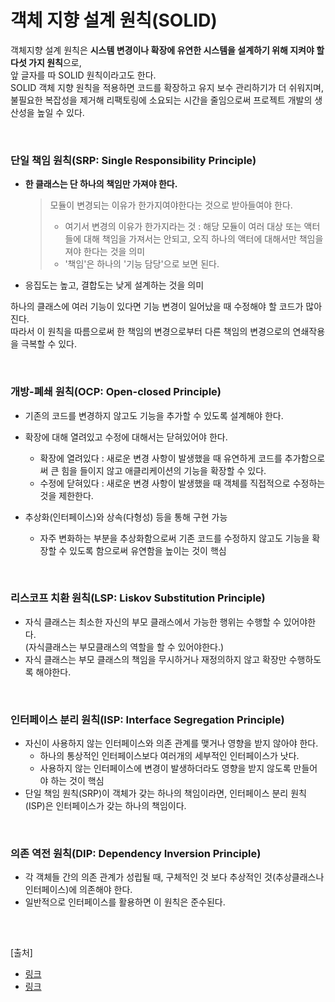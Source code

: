 # 객체 지향 설계 원칙(SOLID)

객체지향 설계 원칙은 **시스템 변경이나 확장에 유연한 시스템을 설계하기 위해 지켜야 할 다섯 가지 원칙**으로,   
앞 글자를 따 SOLID 원칙이라고도 한다.   
SOLID 객체 지향 원칙을 적용하면 코드를 확장하고 유지 보수 관리하기가 더 쉬워지며, 불필요한 복잡성을 제거해 리팩토링에 소요되는 시간을 줄임으로써 프로젝트 개발의 생산성을 높일 수 있다.

<br>

### 단일 책임 원칙(SRP: Single Responsibility Principle)
- **한 클래스는 단 하나의 책임만 가져야 한다.**
  <br>
  
	> 모듈이 변경되는 이유가 한가지여야한다는 것으로 받아들여야 한다.<br>
  >   - 여기서 변경의 이유가 한가지라는 것 : 해당 모듈이 여러 대상 또는 액터들에 대해 책임을 가져서는 안되고, 오직 하나의 액터에 대해서만 책임을 져야 한다는 것을 의미
  >   - '책임'은 하나의 '기능 담당'으로 보면 된다.
 
- 응집도는 높고, 결합도는 낮게 설계하는 것을 의미

하나의 클래스에 여러 기능이 있다면 기능 변경이 일어났을 때 수정해야 할 코드가 많아진다.<br>
따라서 이 원칙을 따름으로써 한 책임의 변경으로부터 다른 책임의 변경으로의 연쇄작용을 극복할 수 있다. 


<br>

### 개방-폐쇄 원칙(OCP: Open-closed Principle)
- 기존의 코드를 변경하지 않고도 기능을 추가할 수 있도록 설계해야 한다.
- 확장에 대해 열려있고 수정에 대해서는 닫혀있어야 한다.
  
    - 확장에 열려있다 : 새로운 변경 사항이 발생했을 때 유연하게 코드를 추가함으로써 큰 힘을 들이지 않고 애클리케이션의 기능을 확장할 수 있다.
    - 수정에 닫혀있다 : 새로운 변경 사항이 발생했을 때 객체를 직접적으로 수정하는 것을 제한한다.

- 추상화(인터페이스)와 상속(다형성) 등을 통해 구현 가능
  - 자주 변화하는 부분을 추상화함으로써 기존 코드를 수정하지 않고도 기능을 확장할 수 있도록 함으로써 유연함을 높이는 것이 핵심

<br>

### 리스코프 치환 원칙(LSP: Liskov Substitution Principle)
- 자식 클래스는 최소한 자신의 부모 클래스에서 가능한 행위는 수행할 수 있어야한다.<br>
  (자식클래스는 부모클래스의 역할을 할 수 있어야한다.)
- 자식 클래스는 부모 클래스의 책임을 무시하거나 재정의하지 않고 확장만 수행하도록 해야한다.

<br>

### 인터페이스 분리 원칙(ISP: Interface Segregation Principle)
- 자신이 사용하지 않는 인터페이스와 의존 관계를 맺거나 영향을 받지 않아야 한다.
  - 하나의 통상적인 인터페이스보다 여러개의 세부적인 인터페이스가 낫다.
  - 사용하지 않는 인터페이스에 변경이 발생하더라도 영향을 받지 않도록 만들어야 하는 것이 핵심
- 단일 책임 원칙(SRP)이 객체가 갖는 하나의 책임이라면, 인터페이스 분리 원칙(ISP)은 인터페이스가 갖는 하나의 책임이다.

<br>

### 의존 역전 원칙(DIP: Dependency Inversion Principle)
- 각 객체들 간의 의존 관계가 성립될 때, 구체적인 것 보다 추상적인 것(추상클래스나 인터페이스)에 의존해야 한다.
- 일반적으로 인터페이스를 활용하면 이 원칙은 준수된다.

<br>

##

[출처]<br>
- [링크](https://velog.io/@haero_kim/SOLID-%EC%9B%90%EC%B9%99-%EC%96%B4%EB%A0%B5%EC%A7%80-%EC%95%8A%EB%8B%A4)<br>
- [링크](https://inpa.tistory.com/entry/OOP-%F0%9F%92%A0-%EA%B0%9D%EC%B2%B4-%EC%A7%80%ED%96%A5-%EC%84%A4%EA%B3%84%EC%9D%98-5%EA%B0%80%EC%A7%80-%EC%9B%90%EC%B9%99-SOLID)
